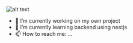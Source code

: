 ![alt text](https://{https://github.com/celomary/celomary/blob/main/github_banner.png})
- 🔭 I’m currently working on my own project
- 🌱 I’m currently learning backend using nestjs
- 📫 How to reach me: ...

